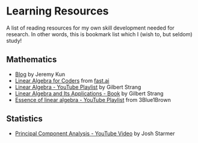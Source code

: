 # Learning Resources
A list of reading resources for my own skill development needed for research. In other words, this is bookmark list which I (wish to, but seldom) study!

## Mathematics
* [Blog](https://jeremykun.com)  by Jeremy Kun
* [Linear Algebra for Coders](https://github.com/fastai/numerical-linear-algebra/blob/master/README.md) from [fast.ai](fast.ai)
* [Linear Algebra - YouTube Playlist](https://www.youtube.com/watch?v=ZK3O402wf1c&list=PL49CF3715CB9EF31D) by Gilbert Strang
* [Linear Algebra and Its Applications - Book](https://www.goodreads.com/book/show/179699.Linear_Algebra_and_Its_Applications) by Gilbert Strang
* [Essence of linear algebra - YouTube Playlist](https://www.youtube.com/playlist?list=PLZHQObOWTQDPD3MizzM2xVFitgF8hE_ab) from 3Blue1Brown

## Statistics
* [Principal Component Analysis - YouTube Video](https://www.youtube.com/watch?v=FgakZw6K1QQ) by Josh Starmer
